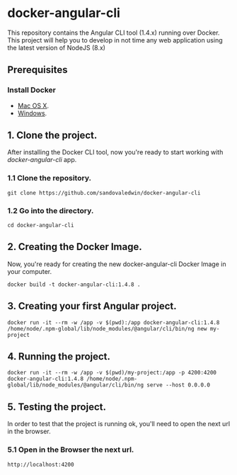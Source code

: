 # docker-angular-cli
This repository contains the Angular CLI tool (1.4.x) running over Docker. This project will help you to develop in not time any web application using the latest version of NodeJS (8.x)

## Prerequisites
### Install Docker
* [Mac OS X](https://store.docker.com/editions/community/docker-ce-desktop-mac).
* [Windows](https://store.docker.com/editions/community/docker-ce-desktop-windows).

## 1. Clone the project.
After installing the Docker CLI tool, now you're ready to start working with *docker-angular-cli* app.

### 1.1 Clone the repository.
  ```
  git clone https://github.com/sandovaledwin/docker-angular-cli
  ```

### 1.2 Go into the directory.
  ```
  cd docker-angular-cli
  ```

## 2. Creating the Docker Image.
Now, you're ready for creating the new docker-angular-cli Docker Image in your computer.
  ```
  docker build -t docker-angular-cli:1.4.8 .
  ```

## 3. Creating your first Angular project.
```
docker run -it --rm -w /app -v $(pwd):/app docker-angular-cli:1.4.8 /home/node/.npm-global/lib/node_modules/@angular/cli/bin/ng new my-project
```

## 4. Running the project.
```
docker run -it --rm -w /app -v $(pwd)/my-project:/app -p 4200:4200 docker-angular-cli:1.4.8 /home/node/.npm-global/lib/node_modules/@angular/cli/bin/ng serve --host 0.0.0.0
```

## 5. Testing the project.
In order to test that the project is running ok, you'll need to open the next url in the browser.

### 5.1 Open in the Browser the next url.
  ```
  http://localhost:4200
  ```  